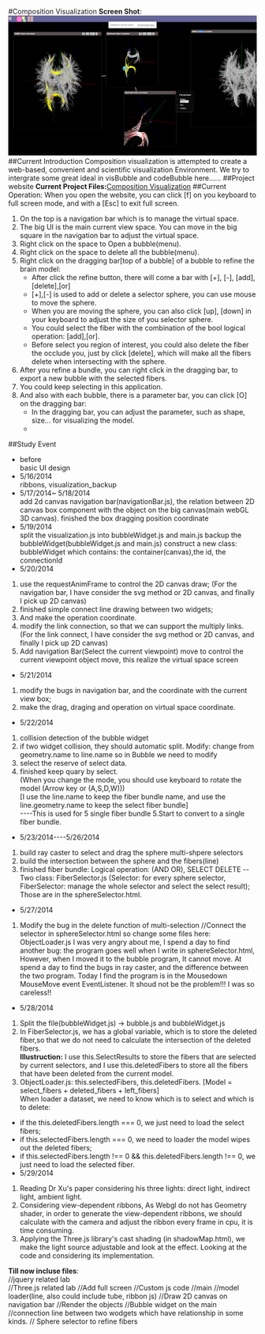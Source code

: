 #Composition Visualization
**Screen Shot**:
![./images/screen.png](./images/screen.png)
##Current Introduction
Composition visualization is attempted to create a web-based, convenient and scientific visualization Environment. We try to intergrate some great ideal in visBubble and codeBubble here......
##Project website
**Current Project Files:**[Composition Visualization](http://younyzhu.github.io/Composition_Visualization/visualization.htm)
##Current Operation:
When you open the website, you can click [f] on you keyboard to full screen mode, and with a [Esc] to exit full screen.  
1. On the top is a navigation bar which is to manage the virtual space.
2. The big UI is the main current view space. You can move in the big square in the navigation bar to adjust the virtual space.
3. Right click on the space to Open a bubble(menu).
4. Right click on the space to delete all the bubble(menu).
5. Right click on the dragging bar[top of a bubble] of a bubble to refine the brain model:
	* After click the refine button, there will come a bar with [+], [-], [add],[delete],[or]
	* [+],[-] is used to add or delete a selector sphere, you can use mouse to move the sphere.
	* When you are moving the sphere, you can also click [up], [down] in your keyboard to adjust the size of you selector sphere.
	* You could select the fiber with the combination of the bool logical operation: [add],[or].
	* Before select you region of interest, you could also delete the fiber the occlude you, just by click [delete], which will make all the fibers delete when intersecting with the sphere.
6. After you refine a bundle, you can right click in the dragging bar, to export a new bubble with the selected fibers.
7. You could keep selecting in this application.
8. And also with each bubble, there is a parameter bar, you can click [O] on the dragging bar:
	* In the dragging bar, you can adjust the parameter, such as shape, size... for visualizing the model.
	*     
##Study Event
* before    
basic UI design    
* 5/16/2014    
ribbons, visualization_backup    
* 5/17/2014~ 5/18/2014    
add 2d canvas navigation bar(navigationBar.js), the relation between 2D canvas box component
with the object on the big canvas(main webGL 3D canvas).
finished the box dragging position coordinate
* 5/19/2014    
split the visualization.js into bubbleWidget.js and main.js
backup the bubbleWidget(bubbleWidget.js and main.js)
construct a new class: bubbleWidget which contains: the container(canvas),the id, the connectionId    
* 5/20/2014    
 1. use the requestAnimFrame to control the 2D canvas draw;   (For the navigation bar, I have consider the svg method or 2D canvas, and finally I pick up 2D canvas)   
 2. finished simple connect line drawing between two widgets;   
 3. And make the operation coordinate.   
 4. modify the link connection, so that we can support the multiply links. (For the link connect, I have consider the svg method or 2D canvas, and finally I pick up 2D canvas)   
 5. Add navigation Bar(Select the current viewpoint) move to control the current  viewpoint object move, this realize the virtual space screen  
   
* 5/21/2014    
 1. modify the bugs in navigation bar, and the coordinate with the current view box;   
 2. make the drag, draging and operation on virtual space coordinate.    
* 5/22/2014        
 1. collision detection of the bubble widget   
 2. if two widget collision, they should automatic split.
Modify: change from geometry.name to line.name so in Bubble we need to modify   
 3. select the reserve of select data.   
 4. finished keep quary by select.   
(When you change the mode, you should use keyboard to rotate the model (Arrow key or (A,S,D,W)))    
 [I use the line.name to keep the fiber bundle name, and use the line.geometry.name to keep the select fiber bundle]   
 ----This is used for 5 single fiber bundle
5.Start to convert to a single fiber bundle.
* 5/23/2014----5/26/2014
 1. build ray caster to select and drag the sphere multi-shpere selectors
 2. build the intersection between the sphere and the fibers(line)
 3. finished fiber bundle: Logical operation: (AND OR), SELECT DELETE
--Two class: FiberSelector.js (Selector: for every sphere selector, FiberSelector: manage the whole selector and select the select result);
Those are in the sphereSelector.html.
* 5/27/2014
1. Modify the bug in the delete function of multi-selection
//Connect the selector in sphereSelector.html
so change some files here: ObjectLoader.js
I was very angry about me, I spend a day to find another bug: the program goes well when I write in sphereSelector.html,
However, when I moved it to the bubble program,
It cannot move. At spend a day to find the bugs in ray caster, and the difference between the two program.
Today I find the program is in the Mousedown MouseMove event EventListener. It shoud not be the problem!!!
I was so careless!!
* 5/28/2014    
 1. Split the file(bubbleWidget.js) -> bubble.js and bubbleWidget.js
 2. In FiberSelector.js, we has a global variable, which is to store the deleted fiber,so that we do not need to calculate the intersection of the deleted fibers.  
**Illustruction:** I use this.SelectResults to store the fibers that are selected by current selectors,
                   and I use this.deletedFibers to store all the fibers that have been deleted from the current model.
 3. ObjectLoader.js: this.selectedFibers, this.deletedFibers. [Model = select_fibers + deleted_fibers + left_fibers]   
When loader a dataset, we need to know which is to select and which is to delete:   
  * if the this.deletedFibers.length === 0, we just need to load the select fibers;
  * if this.selectedFibers.length === 0, we need to loader the model wipes out the deleted fibers;
  * if this.selectedFibers.length !== 0 && this.deletedFibers.length !== 0, we just need to load the selected fiber.
* 5/29/2014
1. Reading Dr Xu's paper considering his three lights: direct light, indirect light, ambient light.
2. Considering view-dependent ribbons, As Webgl do not has Geometry shader, in order to generate the view-dependent ribbons,
 we should calculate with the camera and adjust the ribbon every frame in cpu, it is time consuming.
3. Applying the Three.js library's cast shading (in shadowMap.html), we make the light source adjustable and look at the effect.
Looking at the code and considering its implementation.

**Till now incluse files**:     
    //jquery related lab   
    <script src="./jqueryLib/jquery-1.10.2.js" type="text/javascript"></script>
    <script src="./jqueryLib/jquery-ui-1.10.4.js" type="text/javascript"></script>
    <script src="./jqueryLib/jquery.ui.position.js" type="text/javascript"></script>
    <script src="./jqueryLib/jquery.contextMenu.js" type="text/javascript"></script>
    //Three.js related lab
    <script src="js/three.js"></script>
    <script src="js/Detector.js"></script>
    <script src="js/KeyboardState.js"></script>
    <script src="js/THREEx.FullScreen.js"></script>  //Add full screen
    //Custom js code
    <script src="js/main.js" type="text/javascript"></script>              //main
    <script src="js/ObjectLoader.js"></script>      //model loader(line, also could include tube, ribbon js)
    <script src="js/navigationBar.js" type="text/javascript"></script>     //Draw 2D canvas on navigation bar
    <script src="js/bubble.js" type="text/javascript"></script>      //Render the objects
    <script src="js/bubbleWidget.js" type="text/javascript"></script>      //Bubble widget on the main
    <script src="js/connections.js" type="text/javascript"></script>       //connection line between two wodgets which have relationship in some kinds.
    <script src="js/FiberSelector.js"></script>   // Sphere selector to refine fibers
    <script src="js/ribbonGeometry.js" type="text/javascript"></script>
    <script src="js/TubePointGeometry.js" type="text/javascript"></script>
